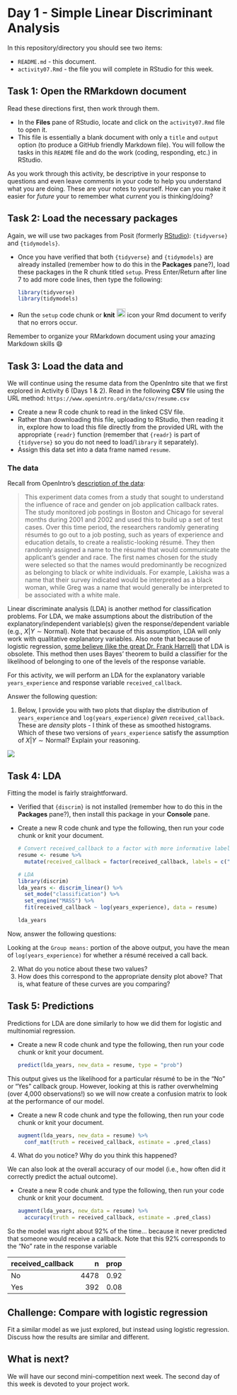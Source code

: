 Day 1 - Simple Linear Discriminant Analysis
================

In this repository/directory you should see two items:

- `README.md` - this document.
- `activity07.Rmd` - the file you will complete in RStudio for this
  week.

## Task 1: Open the RMarkdown document

Read these directions first, then work through them.

- In the **Files** pane of RStudio, locate and click on the
  `activity07.Rmd` file to open it.
- This file is essentially a blank document with only a `title` and
  `output` option (to produce a GitHub friendly Markdown file). You will
  follow the tasks in this `README` file and do the work (coding,
  responding, etc.) in RStudio.

As you work through this activity, be descriptive in your response to
questions and even leave comments in your code to help you understand
what you are doing. These are your notes to yourself. How can you make
it easier for *future* your to remember what *current* you is
thinking/doing?

## Task 2: Load the necessary packages

Again, we will use two packages from Posit (formerly
[RStudio](https://posit.co/)): `{tidyverse}` and `{tidymodels}`.

- Once you have verified that both `{tidyverse}` and `{tidymodels}` are
  already installed (remember how to do this in the **Packages** pane?),
  load these packages in the R chunk titled `setup`. Press Enter/Return
  after line 7 to add more code lines, then type the following:

  ``` r
  library(tidyverse)
  library(tidymodels)
  ```

- Run the `setup` code chunk or **knit**
  <img src="../README-img/knit-icon.png" alt="knit" width = "20"/> icon
  your Rmd document to verify that no errors occur.

Remember to organize your RMarkdown document using your amazing Markdown
skills 😄

## Task 3: Load the data and

We will continue using the resume data from the OpenIntro site that we
first explored in Activity 6 (Days 1 & 2). Read in the following **CSV**
file using the URL method:
`https://www.openintro.org/data/csv/resume.csv`

- Create a new R code chunk to read in the linked CSV file.
- Rather than downloading this file, uploading to RStudio, then reading
  it in, explore how to load this file directly from the provided URL
  with the appropriate `{readr}` function (remember that `{readr}` is
  part of `{tidyverse}` so you do not need to load/`library` it
  separately).
- Assign this data set into a data frame named `resume`.

### The data

Recall from OpenIntro’s [description of the
data](https://www.openintro.org/data/index.php?data=resume):

> This experiment data comes from a study that sought to understand the
> influence of race and gender on job application callback rates. The
> study monitored job postings in Boston and Chicago for several months
> during 2001 and 2002 and used this to build up a set of test cases.
> Over this time period, the researchers randomly generating résumés to
> go out to a job posting, such as years of experience and education
> details, to create a realistic-looking résumé. They then randomly
> assigned a name to the résumé that would communicate the applicant’s
> gender and race. The first names chosen for the study were selected so
> that the names would predominantly be recognized as belonging to black
> or white individuals. For example, Lakisha was a name that their
> survey indicated would be interpreted as a black woman, while Greg was
> a name that would generally be interpreted to be associated with a
> white male.

Linear discriminate analysis (LDA) is another method for classification
problems. For LDA, we make assumptions about the distribution of the
explanatory/independent variable(s) given the response/dependent
variable (e.g., $X | Y \sim \text{Normal}$). Note that because of this
assumption, LDA will only work with qualitative explanatory variables.
Also note that because of logistic regression, [some believe (like the
great Dr. Frank
Harrell)](https://github.com/gvsu-sta631/activity07-discriminant-analysis)
that LDA is obsolete. This method then uses Bayes’ theorem to build a
classifier for the likelihood of belonging to one of the levels of the
response variable.

For this activity, we will perform an LDA for the explanatory variable
`years_experience` and response variable `received_callback`.

Answer the following question:

1.  Below, I provide you with two plots that display the distribution of
    `years_experience` and `log(years_experience)` *given*
    `received_callback`. These are *density* plots - I think of these as
    smoothed histograms. Which of these two versions of
    `years_experience` satisfy the assumption of
    $X | Y \sim \text{Normal}$? Explain your reasoning.

![](README_files/figure-gfm/callback_density-1.png)<!-- -->

## Task 4: LDA

Fitting the model is fairly straightforward.

- Verified that `{discrim}` is not installed (remember how to do this in
  the **Packages** pane?), then install this package in your **Console**
  pane.

- Create a new R code chunk and type the following, then run your code
  chunk or knit your document.

  ``` r
  # Convert received_callback to a factor with more informative labels
  resume <- resume %>% 
    mutate(received_callback = factor(received_callback, labels = c("No", "Yes")))

  # LDA
  library(discrim)
  lda_years <- discrim_linear() %>% 
    set_mode("classification") %>% 
    set_engine("MASS") %>% 
    fit(received_callback ~ log(years_experience), data = resume)

  lda_years
  ```

Now, answer the following questions:

Looking at the `Group means:` portion of the above output, you have the
mean of `log(years_experience)` for whether a résumé received a call
back.

2.  What do you notice about these two values?
3.  How does this correspond to the appropriate density plot above? That
    is, what feature of these curves are you comparing?

## Task 5: Predictions

Predictions for LDA are done similarly to how we did them for logistic
and multinomial regression.

- Create a new R code chunk and type the following, then run your code
  chunk or knit your document.

  ``` r
  predict(lda_years, new_data = resume, type = "prob")
  ```

This output gives us the likelihood for a particular résumé to be in the
“No” or “Yes” callback group. However, looking at this is rather
overwhelming (over 4,000 observations!) so we will now create a
confusion matrix to look at the performance of our model.

- Create a new R code chunk and type the following, then run your code
  chunk or knit your document.

  ``` r
  augment(lda_years, new_data = resume) %>% 
    conf_mat(truth = received_callback, estimate = .pred_class)
  ```

4.  What do you notice? Why do you think this happened?

We can also look at the overall accuracy of our model (i.e., how often
did it correctly predict the actual outcome).

- Create a new R code chunk and type the following, then run your code
  chunk or knit your document.

  ``` r
  augment(lda_years, new_data = resume) %>% 
    accuracy(truth = received_callback, estimate = .pred_class)
  ```

So the model was right about 92% of the time… because it never predicted
that someone would receive a callback. Note that this 92% corresponds to
the “No” rate in the response variable

| received_callback |    n | prop |
|:------------------|-----:|-----:|
| No                | 4478 | 0.92 |
| Yes               |  392 | 0.08 |

## Challenge: Compare with logistic regression

Fit a similar model as we just explored, but instead using logistic
regression. Discuss how the results are similar and different.

## What is next?

We will have our second mini-competition next week. The second day of
this week is devoted to your project work.
